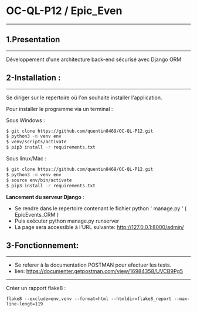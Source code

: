# OC-QL-P12 / Epic_Even

***

## 1.Presentation
***
Développement d'une architecture back-end sécurisé avec Django ORM


## 2-Installation  :
***
Se diriger sur le repertoire où l'on souhaite installer l'application.

Pour installer le programme via un terminal :  

Sous Windows :  
```sh
$ git clone https://github.com/quentin8469/OC-QL-P12.git    
$ python3 -m venv env  
$ venv/scripts/activate  
$ pip3 install -r requirements.txt   
```
Sous linux/Mac :      
```sh
$ git clone https://github.com/quentin8469/OC-QL-P12.git   
$ python3 -m venv env    
$ source env/bin/activate    
$ pip3 install -r requirements.txt    
```


**Lancement du serveur Django** :

* Se rendre dans le repertoire contenant le fichier python ' manage.py ' ( EpicEvents_CRM )
* Puis exécuter python manage.py runserver
* La page sera accessible à l'URL suivante:  http://127.0.0.1:8000/admin/


## 3-Fonctionnement:
***

* Se referer à la documentation POSTMAN pour efectuer les tests.
* lien: https://documenter.getpostman.com/view/16984358/UVCB9Pg5



***
Créer un rapport flake8 :  

`flake8 --exclude=env,venv --format=html --htmldir=flake8_report --max-line-lengt=119`
